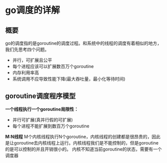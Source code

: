 # go调度的详解
## 概要
go的调度指的是goroutine的调度过程。和系统中的线程的调度有着相似的地方，我们先思考四个问题。
- 并行，可扩展且公平
- 每个进程应该可以扩展数百万个goroutine
- 内存利用率高
- 系统调用不应导致性能下降(最大吞吐量，最小化等待时间)
## goroutine调度程序模型
**一个线程执行一个goroutine局限性：**

- 并行可扩展(真并行假的可扩展)
- 每个进程不能扩展到数百万个goroutine

**M:N线程**
M个内核线程执行N个goroutine，内核线程的创建都是很昂贵的，因此是让goroutine去内核线程上运行。内核线程我们是不能控制的，但是goroutine的是可以控制的并且开销很小的。
内核不知道当前goroutine的状态，需要有一个调度器

